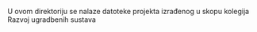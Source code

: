 U ovom direktoriju se nalaze datoteke projekta izrađenog u skopu kolegija Razvoj ugradbenih sustava

